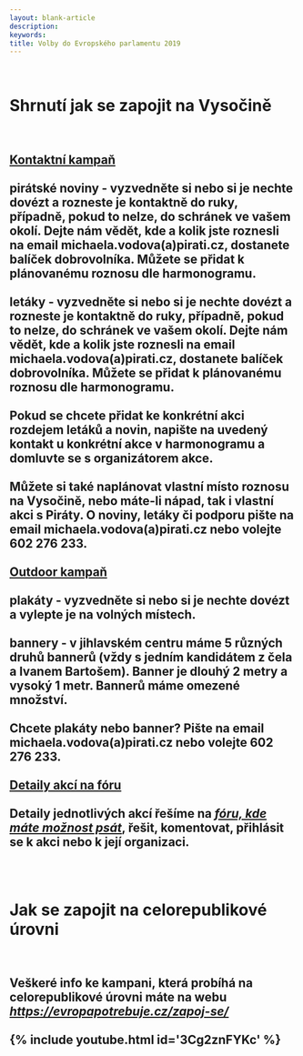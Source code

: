 ```yaml
---
layout: blank-article
description: 
keywords: 
title: Volby do Evropského parlamentu 2019
---
```


<div class="pce-hero pce-hero--entry">
    <div class="pce-hero__content">
      <br>
        <h1 class="c-page-title">Shrnutí jak se zapojit na Vysočině</h1><br>
        <h2 class="t-h4-alt">
          <b><u>Kontaktní kampaň</u></b><br><br>
<b>pirátské noviny</b> - vyzvedněte si nebo si je nechte dovézt a rozneste je kontaktně do ruky, případně, pokud to nelze, do schránek ve vašem okolí.
Dejte nám vědět, kde a kolik jste roznesli na email michaela.vodova(a)pirati.cz, dostanete balíček dobrovolníka. Můžete se přidat k plánovanému roznosu dle harmonogramu.
<br><br>
<b>letáky</b> - vyzvedněte si nebo si je nechte dovézt a rozneste je kontaktně do ruky, případně, pokud to nelze, do schránek ve vašem okolí.
Dejte nám vědět, kde a kolik jste roznesli na email michaela.vodova(a)pirati.cz, dostanete balíček dobrovolníka. Můžete se přidat k plánovanému roznosu dle harmonogramu.
<br><br>
Pokud se chcete přidat ke konkrétní akci rozdejem letáků a novin, napište na uvedený kontakt u konkrétní akce v harmonogramu a domluvte se s organizátorem akce.
<br><br>
Můžete si také naplánovat vlastní místo roznosu na Vysočině, nebo máte-li nápad, tak i vlastní akci s Piráty. O noviny, letáky či podporu pište na email michaela.vodova(a)pirati.cz nebo volejte 602 276 233.
<br><br><b><u>Outdoor kampaň</u></b><br><br>
<b>plakáty</b> - vyzvedněte si nebo si je nechte dovézt a vylepte je na volných místech.
<br><br>
<b>bannery</b> - v jihlavském centru máme 5 různých druhů bannerů (vždy s jedním kandidátem z čela a Ivanem Bartošem). Banner je dlouhý 2 metry a vysoký 1 metr. Bannerů máme omezené množství.
<br><br>
Chcete plakáty nebo banner? Pište na email michaela.vodova(a)pirati.cz nebo volejte 602 276 233.
<br><br><b><u>Detaily akcí na fóru</u></b><br><br>
Detaily jednotlivých akcí řešíme na <u><i><a href="https://forum.pirati.cz/viewforum.php?f=899" target="_blank">fóru, kde máte možnost psát</a></i></u>, řešit, komentovat, přihlásit se k akci nebo k její organizaci.
      </h2><br><br>
      <h1 class="c-page-title">Jak se zapojit na celorepublikové úrovni</h1><br>
        <h2 class="t-h4-alt">
          Veškeré info ke kampani, která probíhá na celorepublikové úrovni máte na webu <u><i><a href="https://evropapotrebuje.cz/zapoj-se/" target="_blank">https://evropapotrebuje.cz/zapoj-se/</a></i></u>
<br><br>
{% include youtube.html id='3Cg2znFYKc' %}
      </h2>
    </div>
</div>
<br>
<br>
